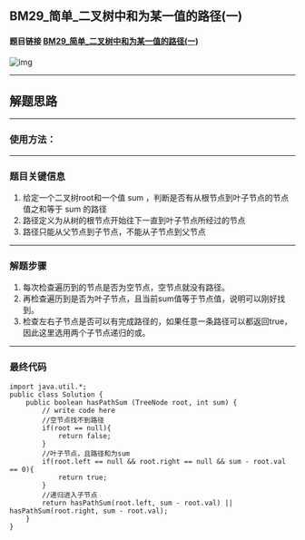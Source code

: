 ## BM29_简单_二叉树中和为某一值的路径(一)

#### 题目链接 [BM29_简单_二叉树中和为某一值的路径(一)](https://www.nowcoder.com/practice/508378c0823c423baa723ce448cbfd0c?tpId=295&tqId=634&ru=/exam/interview&qru=/ta/format-top101/question-ranking&sourceUrl=%2Fexam%2Finterview%3Forder%3D0)

![img](https://i.ibb.co/dmyMRMM/20230810131526.png)

---
## 解题思路
---
### 使用方法：
---
### 题目关键信息

1. 给定一个二叉树root和一个值 sum ，判断是否有从根节点到叶子节点的节点值之和等于 sum 的路径
2. 路径定义为从树的根节点开始往下一直到叶子节点所经过的节点
3. 路径只能从父节点到子节点，不能从子节点到父节点

---
### 解题步骤

1. 每次检查遍历到的节点是否为空节点，空节点就没有路径。
2. 再检查遍历到是否为叶子节点，且当前sum值等于节点值，说明可以刚好找到。
3. 检查左右子节点是否可以有完成路径的，如果任意一条路径可以都返回true，因此这里选用两个子节点递归的或。
---

### 最终代码
```
import java.util.*;
public class Solution {
    public boolean hasPathSum (TreeNode root, int sum) {
        // write code here
        //空节点找不到路径
        if(root == null){
            return false;
        }
        //叶子节点，且路径和为sum
        if(root.left == null && root.right == null && sum - root.val == 0){
            return true;
        }
        //递归进入子节点
        return hasPathSum(root.left, sum - root.val) || hasPathSum(root.right, sum - root.val);
    }
}
```